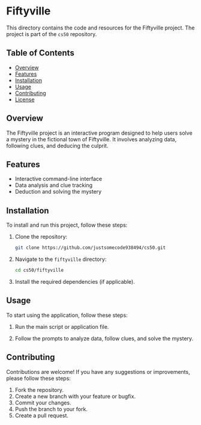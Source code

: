 # Fiftyville

This directory contains the code and resources for the Fiftyville project. The project is part of the `cs50` repository.

## Table of Contents
- [Overview](#overview)
- [Features](#features)
- [Installation](#installation)
- [Usage](#usage)
- [Contributing](#contributing)
- [License](#license)

## Overview
The Fiftyville project is an interactive program designed to help users solve a mystery in the fictional town of Fiftyville. It involves analyzing data, following clues, and deducing the culprit.

## Features
- Interactive command-line interface
- Data analysis and clue tracking
- Deduction and solving the mystery

## Installation
To install and run this project, follow these steps:

1. Clone the repository:
    ```sh
    git clone https://github.com/justsomecode938494/cs50.git
    ```

2. Navigate to the `fiftyville` directory:
    ```sh
    cd cs50/fiftyville
    ```

3. Install the required dependencies (if applicable).

## Usage
To start using the application, follow these steps:

1. Run the main script or application file.

2. Follow the prompts to analyze data, follow clues, and solve the mystery.

## Contributing
Contributions are welcome! If you have any suggestions or improvements, please follow these steps:

1. Fork the repository.
2. Create a new branch with your feature or bugfix.
3. Commit your changes.
4. Push the branch to your fork.
5. Create a pull request.

